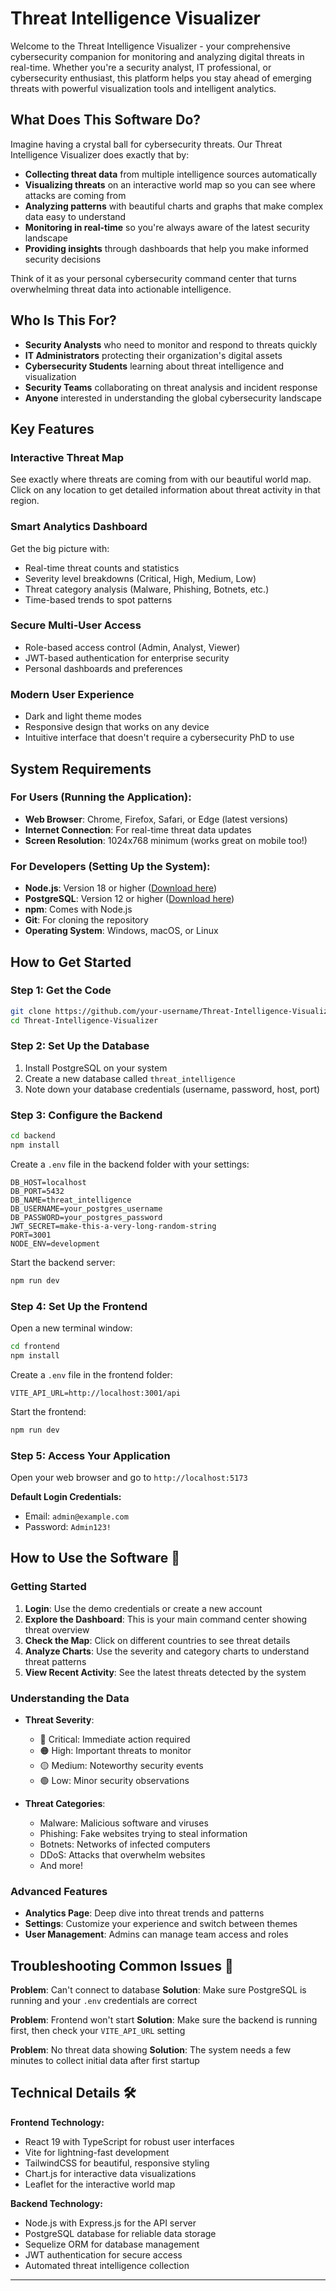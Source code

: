 # Threat Intelligence Visualizer 

Welcome to the Threat Intelligence Visualizer - your comprehensive cybersecurity companion for monitoring and analyzing digital threats in real-time. Whether you're a security analyst, IT professional, or cybersecurity enthusiast, this platform helps you stay ahead of emerging threats with powerful visualization tools and intelligent analytics.

## What Does This Software Do? 

Imagine having a crystal ball for cybersecurity threats. Our Threat Intelligence Visualizer does exactly that by:

- **Collecting threat data** from multiple intelligence sources automatically
- **Visualizing threats** on an interactive world map so you can see where attacks are coming from
- **Analyzing patterns** with beautiful charts and graphs that make complex data easy to understand  
- **Monitoring in real-time** so you're always aware of the latest security landscape
- **Providing insights** through dashboards that help you make informed security decisions

Think of it as your personal cybersecurity command center that turns overwhelming threat data into actionable intelligence.

## Who Is This For? 

- **Security Analysts** who need to monitor and respond to threats quickly
- **IT Administrators** protecting their organization's digital assets
- **Cybersecurity Students** learning about threat intelligence and visualization
- **Security Teams** collaborating on threat analysis and incident response
- **Anyone** interested in understanding the global cybersecurity landscape

## Key Features 

### **Interactive Threat Map**
See exactly where threats are coming from with our beautiful world map. Click on any location to get detailed information about threat activity in that region.

### **Smart Analytics Dashboard**
Get the big picture with:
- Real-time threat counts and statistics
- Severity level breakdowns (Critical, High, Medium, Low)
- Threat category analysis (Malware, Phishing, Botnets, etc.)
- Time-based trends to spot patterns

### **Secure Multi-User Access**
- Role-based access control (Admin, Analyst, Viewer)
- JWT-based authentication for enterprise security
- Personal dashboards and preferences

### **Modern User Experience**
- Dark and light theme modes
- Responsive design that works on any device
- Intuitive interface that doesn't require a cybersecurity PhD to use

## System Requirements 

### For Users (Running the Application):
- **Web Browser**: Chrome, Firefox, Safari, or Edge (latest versions)
- **Internet Connection**: For real-time threat data updates
- **Screen Resolution**: 1024x768 minimum (works great on mobile too!)

### For Developers (Setting Up the System):
- **Node.js**: Version 18 or higher ([Download here](https://nodejs.org/))
- **PostgreSQL**: Version 12 or higher ([Download here](https://www.postgresql.org/download/))
- **npm**: Comes with Node.js
- **Git**: For cloning the repository
- **Operating System**: Windows, macOS, or Linux

## How to Get Started 

### Step 1: Get the Code
```bash
git clone https://github.com/your-username/Threat-Intelligence-Visualizer.git
cd Threat-Intelligence-Visualizer
```

### Step 2: Set Up the Database
1. Install PostgreSQL on your system
2. Create a new database called `threat_intelligence`
3. Note down your database credentials (username, password, host, port)

### Step 3: Configure the Backend
```bash
cd backend
npm install
```

Create a `.env` file in the backend folder with your settings:
```env
DB_HOST=localhost
DB_PORT=5432
DB_NAME=threat_intelligence
DB_USERNAME=your_postgres_username
DB_PASSWORD=your_postgres_password
JWT_SECRET=make-this-a-very-long-random-string
PORT=3001
NODE_ENV=development
```

Start the backend server:
```bash
npm run dev
```

### Step 4: Set Up the Frontend
Open a new terminal window:
```bash
cd frontend
npm install
```

Create a `.env` file in the frontend folder:
```env
VITE_API_URL=http://localhost:3001/api
```

Start the frontend:
```bash
npm run dev
```

### Step 5: Access Your Application
Open your web browser and go to `http://localhost:5173`

**Default Login Credentials:**
- Email: `admin@example.com`
- Password: `Admin123!`

## How to Use the Software 📖

### Getting Started
1. **Login**: Use the demo credentials or create a new account
2. **Explore the Dashboard**: This is your main command center showing threat overview
3. **Check the Map**: Click on different countries to see threat details
4. **Analyze Charts**: Use the severity and category charts to understand threat patterns
5. **View Recent Activity**: See the latest threats detected by the system

### Understanding the Data
- **Threat Severity**: 
  - 🔴 Critical: Immediate action required
  - 🟠 High: Important threats to monitor
  - 🟡 Medium: Noteworthy security events
  - 🟢 Low: Minor security observations

- **Threat Categories**:
  - Malware: Malicious software and viruses
  - Phishing: Fake websites trying to steal information
  - Botnets: Networks of infected computers
  - DDoS: Attacks that overwhelm websites
  - And more!

### Advanced Features
- **Analytics Page**: Deep dive into threat trends and patterns
- **Settings**: Customize your experience and switch between themes
- **User Management**: Admins can manage team access and roles

## Troubleshooting Common Issues 🔧

**Problem**: Can't connect to database
**Solution**: Make sure PostgreSQL is running and your `.env` credentials are correct

**Problem**: Frontend won't start
**Solution**: Make sure the backend is running first, then check your `VITE_API_URL` setting

**Problem**: No threat data showing
**Solution**: The system needs a few minutes to collect initial data after first startup

## Technical Details 🛠️

**Frontend Technology:**
- React 19 with TypeScript for robust user interfaces
- Vite for lightning-fast development
- TailwindCSS for beautiful, responsive styling
- Chart.js for interactive data visualizations
- Leaflet for the interactive world map

**Backend Technology:**
- Node.js with Express.js for the API server
- PostgreSQL database for reliable data storage
- Sequelize ORM for database management
- JWT authentication for secure access
- Automated threat intelligence collection

---

